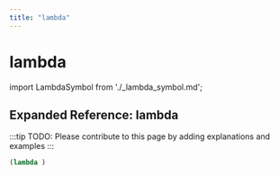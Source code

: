 ```yaml
---
title: "lambda"
---
```


# lambda

import LambdaSymbol from './_lambda_symbol.md';

<LambdaSymbol />

## Expanded Reference: lambda

:::tip
TODO: Please contribute to this page by adding explanations and examples
:::

```lisp
(lambda )
```
